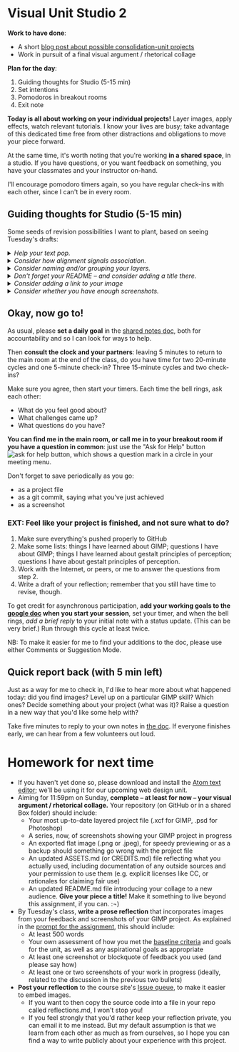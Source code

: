 # Visual Unit Studio 2

**Work to have done**:

* A short [blog post about possible consolidation-unit projects]({{site.github.issues_url}}/9)
* Work in pursuit of a final visual argument / rhetorical collage

**Plan for the day**:
1. Guiding thoughts for Studio (5-15 min)
2. Set intentions
3. Pomodoros in breakout rooms
4. Exit note


<div class="alert alert-success">
<strong>Today is all about working on your individual projects!</strong> Layer images, apply effects, watch relevant tutorials. I know your lives are busy; take advantage of this dedicated time free from other distractions and obligations to move your piece forward.
</div>

At the same time, it's worth noting that you're working **in a shared space**, in a studio. If you have questions, or you want feedback on something, you have your classmates and your instructor on-hand.

I'll encourage pomodoro timers again, so you have regular check-ins with each other, since I can't be in every room.


## Guiding thoughts for Studio (5-15 min)
Some seeds of revision possibilities I want to plant, based on seeing Tuesday's drafts:

<details>
<summary><em>Help your text pop.</em></summary>

If you have text on your image, it can be tricky to get it to stand out against the background. Luckily, in a digital medium, we can collaborate with the machine to get some automated help. Play around with drop-shadow, or even the <strong>Xach effect</strong> – a quick-hit combination of highlight and drop-shadow – as explained in <a href="https://www.youtube.com/watch?v=oJiesAV32-8">this tutorial</a>. NB: this works by adding two new layers (a shadow, and a highlight), one of which is masked; you can change the order of layers to affect only the ones you want.
</details>

<details>
<summary><em>Consider how alignment signals association.</em></summary>

<p>Psychologists studying perception have identified many <a href="https://en.wikipedia.org/wiki/Principles_of_grouping">principles of grouping</a>, by which disparate objects are interpreted – more or less automatically – as being part of the same object. We've seen some of these at work already in thinking about proximity and color, but it's worth thinking about how to use these principles to signal <em>the same level of hierarchy</em>, rather than for dominating attention.</p>

<p>For example, when objects' edges align, most viewers will treat them as related; when they share a color, we'll do the same; even when a line is discontinuous, but it matches a simple shape we recognize, we'll automatically try to fill in the missing pieces and see it as a single whole.</p>

<p>See <a href="https://www.gridd.nl/en/2016/05/apply-gestalt-principles-ux-design/">www.gridd.nl/en/2016/05/apply-gestalt-principles-ux-design</a> for some good examples from user experience (UX) design.</p>

</details>

<details>
<summary><em>Consider naming and/or grouping your layers.</em></summary>

GIMP doesn't let you select multiple layers at a time, but there is a workaround: as in PowerPoint, you can group objects (layers) together, and then move (or modify) the group as a unit. See <a href="https://docs.gimp.org/en/gimp-layer-groups.html">docs.gimp.org/en/gimp-layer-groups.html</a>.

Note the opportunity to then further organize your workspace with good naming practices!
</details>

<details>
<summary><em>Don't forget your README – and consider adding a title there.</em></summary>

A title can provide a context, a clue, a genre, a commentary; it can add an extra layer to viewer expectations. What will you call your collage?

Not sure where a title would go? Think of placards in museums: alongside the image is pretty common. You can put the title in your README. Sometimes the title is obvious from the image itself; sometimes it's not. Likewise, ad campaigns often have titles, even if they're not referred to in the ads themselves.
</details>

<!-- <details>
<summary><em>Articulate permissions.</em></summary>

If you're using images you didn't make yourself, be sure to include enough information to recover where it came from: a direct link to the image and to the specific license (if there is one) is ideal. Where to do this? Ideally, somewhere small in the image file itself: along a border, say, in a 10-point font. If you have a lot of images, and can't fit the credits on your image even with a small font, you can instead link to a file in your repository. Link shorteners, like ow.ly and bit.ly, will help here.

<em>NB: If an image is under copyright, you can still use it if you can make a good case that it's a Fair Use.</em>  See _Writer/Designer_ page 156 to review the Four Factors you need to consider.
</details>

<details>
<summary><em>If your effects aren't showing up, try increasing the layer size.</em></summary>

Sometimes GIMP seems to promise the world, but when you apply the effect, it's like nothing happened. In these cases, it's often possible that you're just reaching past the edge of your workspace. See whether you get better results after Layer > Layer to Image Size (or give yourself more room overall with Image > Canvas Size).
</details> -->

<details>
<summary><em>Consider adding a link to your image</em></summary>

<p>Many of you are trying to get viewers to take an action; if you haven't yet, consider giving them a place to go to get involved, or to get more information. Make this link large enough to be easily readable, even though it probably won't fall at the top level of your visual hierarchy (because it makes more sense as the last thing, rather than the first thing, they see).</p>

<p>Even if you don't have such a call to action in your visual argument, you might want to add an unobtrusive link to your credits file on GitHub – e.g. in a small font-size along the border. This would serve as a compromise between filling a sidebar or footer with all the required attributions for your Creative Commons images (though that may be fine, too) and simply not making those names available – which would be a violation of the CC-BY and related licenses.</p>

<p>A link shortener like bit.ly or ow.ly may help to keep this kind of link subtle enough not to detract from your design.</p>
</details>

<details>
<summary><em>Consider whether you have enough screenshots.</em></summary>

<p>Think about what moments are worth remembering as you go: where did you level up, or realize something, or get stuck? Take a <a href="https://www.take-a-screenshot.org/">screenshot</a> in the moment, so you can refer back to it in your reflection.</p>

<p>This is particularly important if you're not using GIMP: I'd like to know what about the workflow of the program you're using is especially compelling. Screenshots of work-in-progress (or even short gifs, which you can record using the strangely named <a href="https://www.cockos.com/licecap/">LICEcap</a>) will be really helpful to me in understanding how your project moves through the software at key junctures. It could also help your peers, and possibly your own future-self, too.</p>

</details>


## Okay, now go to!


<p>As usual, please <strong>set a daily goal</strong> in the <a href="http://bit.ly/cdm2020fall-notes#heading=h.gfkdc6ww6xcp">shared notes doc</a>, both for accountability and so I can look for ways to help.</p>

Then **consult the clock and your partners**: leaving 5 minutes to return to the main room at the end of the class, do you have time for two 20-minute cycles and one 5-minute check-in? Three 15-minute cycles and two check-ins?

Make sure you agree, then start your timers. Each time the bell rings, ask each other:

* What do you feel good about?
* What challenges came up?
* What questions do you have?

**You can find me in the main room, or call me in to your breakout room if you have a question in common**: just use the "Ask for Help" button ![ask for help button, which shows a question mark in a circle](https://assets.zoom.us/images/en-us/desktop/generic/in-meeting/ask-for-help-icon.png) in your meeting menu.

<div class="alert alert-success">
Don't forget to save periodically as you go:
 <ul>
   <li>as a project file</li>
   <li>as a git commit, saying what you've just achieved</li>
   <li>as a screenshot</li>
 </ul>
</div>


### EXT: Feel like your project is finished, and not sure what to do?
1. Make sure everything's pushed properly to GitHub
2. Make some lists: things I have learned about GIMP; questions I have about GIMP; things I have learned about gestalt principles of perception; questions I have about gestalt principles of perception.
3. Work with the Internet, or peers, or me to answer the questions from step 2.
4. Write a draft of your reflection; remember that you still have time to revise, though.



<div class="alert alert-warning"><p>To get credit for asynchronous participation, <strong>add your working goals to the <a href="http://bit.ly/cdm2020fall-notes#heading=h.gfkdc6ww6xcp">google doc</a> when you start your session</strong>, set your timer, and when the bell rings, <em>add a brief reply</em> to your initial note with a status update. (This can be very brief.) Run through this cycle at least twice.</p>

<p>NB: To make it easier for me to find your additions to the doc, please use either Comments or Suggestion Mode.</p>
</div>


## Quick report back (with 5 min left)

Just as a way for me to check in, I'd like to hear more about what happened today: did you find images? Level up on a particular GIMP skill? Which ones? Decide something about your project (what was it)? Raise a question in a new way that you'd like some help with?

Take five minutes to reply to your own notes in <a href="http://bit.ly/cdm2020fall-notes#heading=h.gfkdc6ww6xcp">the doc</a>. If everyone finishes early, we can hear from a few volunteers out loud.



# Homework for next time

* If you haven't yet done so, please download and install the [Atom text editor](http://atom.io); we'll be using it for our upcoming web design unit.
* Aiming for 11:59pm on Sunday, **complete – at least for now – your visual argument / rhetorical collage.** Your repository (on GitHub or in a shared Box folder) should include:
   - Your most up-to-date layered project file (.xcf for GIMP, .psd for Photoshop)
   - A series, now, of screenshots showing your GIMP project in progress
   - An exported flat image (.png or .jpeg), for speedy previewing or as a backup should something go wrong with the project file
   - An updated ASSETS.md (or CREDITS.md) file reflecting what you actually used, including documentation of any outside sources and your permission to use them (e.g. explicit licenses like CC, or rationales for claiming fair use)
   - An updated README.md file introducing your collage to a new audience. **Give your piece a title!** Make it something to live beyond this assignment, if you can. :¬)
* By Tuesday's class, **write a prose reflection** that incorporates images from your feedback and screenshots of your GIMP project. As explained in the [prompt for the assignment](https://github.com/benmiller314/visual-argument-2020fall#deadlines-and-products), this should include:
   - At least 500 words
   - Your own assessment of how you met the [baseline criteria](http://bit.ly/cdm2020fall-notes#heading=h.2bzm7d1y0u2d) and goals for the unit, as well as any aspirational goals as appropriate
   - At least one screenshot or blockquote of feedback you used (and please say how)
   - At least one or two screenshots of your work in progress (ideally, related to the discussion in the previous two bullets)
* **Post your reflection** to the course site's [Issue queue]({{site.github.issues_url}}), to make it easier to embed images.
   - If you want to then copy the source code into a file in your repo called reflections.md, I won't stop you!
   - If you feel strongly that you'd rather keep your reflection private, you can email it to me instead. But my default assumption is that we learn from each other as much as from ourselves, so I hope you can find a way to write publicly about your experience with this project.
